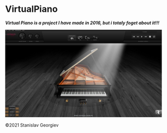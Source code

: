 # VirtualPiano 
***Virtual Piano is a project I have made in 2016, but i totaly foget about it!!!***
 
<p align="center">
    <img src="screens/home_big.jpg" alt="Image"   />
</p>

©2021 Stanislav Georgiev
